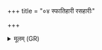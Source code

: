 +++
title = "०४ स्फातिहारी रसहारीः"

+++
<details><summary>मूलम् (GR)</summary>

स्फातिहारी रसहारीः  
(…) ॥ +++(see 1bcdef)+++
</details>